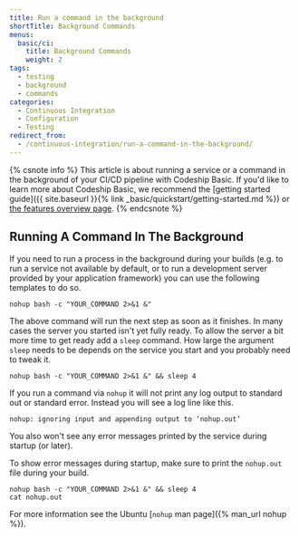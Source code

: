 ```yaml
---
title: Run a command in the background
shortTitle: Background Commands
menus:
  basic/ci:
    title: Background Commands
    weight: 2
tags:
  - testing
  - background
  - commands
categories:
  - Continuous Integration
  - Configuration
  - Testing
redirect_from:
  - /continuous-integration/run-a-command-in-the-background/
---
```


{% csnote info %}
This article is about running a service or a command in the background of your CI/CD pipeline with Codeship Basic.
If you'd like to learn more about Codeship Basic, we recommend the [getting started guide]({{ site.baseurl }}{% link _basic/quickstart/getting-started.md %}) or [the features overview page](http://codeship.com/features/basic).
{% endcsnote %}

## Running A Command In The Background

If you need to run a process in the background during your builds (e.g. to run a service not available by default, or to run a development server provided by your application framework) you can use the following templates to do so.

```shell
nohup bash -c "YOUR_COMMAND 2>&1 &"
```

The above command will run the next step as soon as it finishes. In many cases the server you started isn't yet fully ready. To allow the server a bit more time to get ready add a `sleep` command. How large the argument `sleep` needs to be depends on the service you start and you probably need to tweak it.

```shell
nohup bash -c "YOUR_COMMAND 2>&1 &" && sleep 4
```

If you run a command via `nohup` it will not print any log output to standard out or standard error. Instead you will see a log line like this.

```
nohup: ignoring input and appending output to ‘nohup.out’
```

You also won't see any error messages printed by the service during startup (or later).

To show error messages during startup, make sure to print the `nohup.out` file during your build.

```shell
nohup bash -c "YOUR_COMMAND 2>&1 &" && sleep 4
cat nohup.out
```

For more information see the Ubuntu [`nohup` man page]({% man_url nohup %}).

